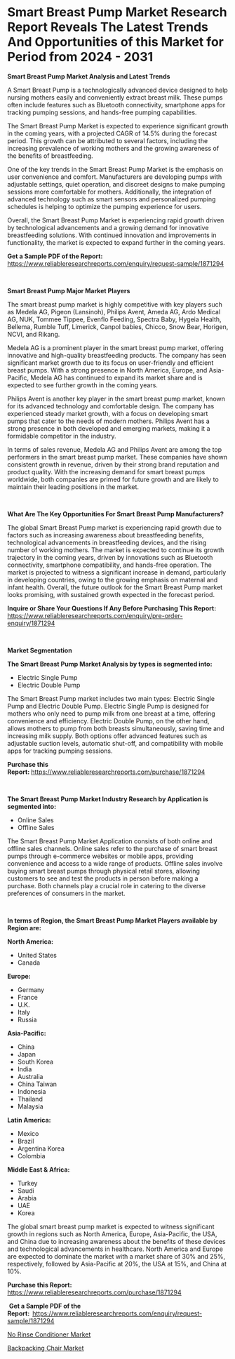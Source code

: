 <p><h1>Smart Breast Pump Market Research Report Reveals The Latest Trends And Opportunities of this Market for Period from 2024 - 2031</h1></p><p><strong>Smart Breast Pump Market Analysis and Latest Trends</strong></p>
<p><p>A Smart Breast Pump is a technologically advanced device designed to help nursing mothers easily and conveniently extract breast milk. These pumps often include features such as Bluetooth connectivity, smartphone apps for tracking pumping sessions, and hands-free pumping capabilities.</p><p>The Smart Breast Pump Market is expected to experience significant growth in the coming years, with a projected CAGR of 14.5% during the forecast period. This growth can be attributed to several factors, including the increasing prevalence of working mothers and the growing awareness of the benefits of breastfeeding.</p><p>One of the key trends in the Smart Breast Pump Market is the emphasis on user convenience and comfort. Manufacturers are developing pumps with adjustable settings, quiet operation, and discreet designs to make pumping sessions more comfortable for mothers. Additionally, the integration of advanced technology such as smart sensors and personalized pumping schedules is helping to optimize the pumping experience for users.</p><p>Overall, the Smart Breast Pump Market is experiencing rapid growth driven by technological advancements and a growing demand for innovative breastfeeding solutions. With continued innovation and improvements in functionality, the market is expected to expand further in the coming years.</p></p>
<p><strong>Get a Sample PDF of the Report:&nbsp;</strong> <a href="https://www.reliableresearchreports.com/enquiry/request-sample/1871294">https://www.reliableresearchreports.com/enquiry/request-sample/1871294</a></p>
<p>&nbsp;</p>
<p><strong>Smart Breast Pump Major Market Players</strong></p>
<p><p>The smart breast pump market is highly competitive with key players such as Medela AG, Pigeon (Lansinoh), Philips Avent, Ameda AG, Ardo Medical AG, NUK, Tommee Tippee, Evenflo Feeding, Spectra Baby, Hygeia Health, Bellema, Rumble Tuff, Limerick, Canpol babies, Chicco, Snow Bear, Horigen, NCVI, and Rikang.</p><p>Medela AG is a prominent player in the smart breast pump market, offering innovative and high-quality breastfeeding products. The company has seen significant market growth due to its focus on user-friendly and efficient breast pumps. With a strong presence in North America, Europe, and Asia-Pacific, Medela AG has continued to expand its market share and is expected to see further growth in the coming years.</p><p>Philips Avent is another key player in the smart breast pump market, known for its advanced technology and comfortable design. The company has experienced steady market growth, with a focus on developing smart pumps that cater to the needs of modern mothers. Philips Avent has a strong presence in both developed and emerging markets, making it a formidable competitor in the industry.</p><p>In terms of sales revenue, Medela AG and Philips Avent are among the top performers in the smart breast pump market. These companies have shown consistent growth in revenue, driven by their strong brand reputation and product quality. With the increasing demand for smart breast pumps worldwide, both companies are primed for future growth and are likely to maintain their leading positions in the market.</p></p>
<p>&nbsp;</p>
<p><strong>What Are The Key Opportunities For Smart Breast Pump Manufacturers?</strong></p>
<p><p>The global Smart Breast Pump market is experiencing rapid growth due to factors such as increasing awareness about breastfeeding benefits, technological advancements in breastfeeding devices, and the rising number of working mothers. The market is expected to continue its growth trajectory in the coming years, driven by innovations such as Bluetooth connectivity, smartphone compatibility, and hands-free operation. The market is projected to witness a significant increase in demand, particularly in developing countries, owing to the growing emphasis on maternal and infant health. Overall, the future outlook for the Smart Breast Pump market looks promising, with sustained growth expected in the forecast period.</p></p>
<p><strong>Inquire or Share Your Questions If Any Before Purchasing This Report:</strong> <a href="https://www.reliableresearchreports.com/enquiry/pre-order-enquiry/1871294">https://www.reliableresearchreports.com/enquiry/pre-order-enquiry/1871294</a></p>
<p>&nbsp;</p>
<p><strong>Market Segmentation</strong></p>
<p><strong>The Smart Breast Pump Market Analysis by types is segmented into:</strong></p>
<p><ul><li>Electric Single Pump</li><li>Electric Double Pump</li></ul></p>
<p><p>The Smart Breast Pump market includes two main types: Electric Single Pump and Electric Double Pump. Electric Single Pump is designed for mothers who only need to pump milk from one breast at a time, offering convenience and efficiency. Electric Double Pump, on the other hand, allows mothers to pump from both breasts simultaneously, saving time and increasing milk supply. Both options offer advanced features such as adjustable suction levels, automatic shut-off, and compatibility with mobile apps for tracking pumping sessions.</p></p>
<p><strong>Purchase this Report:&nbsp;</strong><a href="https://www.reliableresearchreports.com/purchase/1871294">https://www.reliableresearchreports.com/purchase/1871294</a></p>
<p>&nbsp;</p>
<p><strong>The Smart Breast Pump Market Industry Research by Application is segmented into:</strong></p>
<p><ul><li>Online Sales</li><li>Offline Sales</li></ul></p>
<p><p>The Smart Breast Pump Market Application consists of both online and offline sales channels. Online sales refer to the purchase of smart breast pumps through e-commerce websites or mobile apps, providing convenience and access to a wide range of products. Offline sales involve buying smart breast pumps through physical retail stores, allowing customers to see and test the products in person before making a purchase. Both channels play a crucial role in catering to the diverse preferences of consumers in the market.</p></p>
<p>&nbsp;</p>
<p><strong>In terms of Region, the Smart Breast Pump Market Players available by Region are:</strong></p>
<p>
    <p> <strong> North America: </strong>
        <ul>
            <li>United States</li>
            <li>Canada</li>
        </ul>
        </p> 
    <p> <strong> Europe: </strong>
        <ul>
            <li>Germany</li>
            <li>France</li>
            <li>U.K.</li>
            <li>Italy</li>
            <li>Russia</li>
        </ul>
        </p> 
    <p> <strong> Asia-Pacific: </strong>
        <ul>
            <li>China</li>
            <li>Japan</li>
            <li>South Korea</li>
            <li>India</li>
            <li>Australia</li>
            <li>China Taiwan</li>
            <li>Indonesia</li>
            <li>Thailand</li>
            <li>Malaysia</li>
        </ul>
        </p> 
    <p> <strong> Latin America: </strong>
        <ul>
            <li>Mexico</li>
            <li>Brazil</li>
            <li>Argentina Korea</li>
            <li>Colombia</li>
        </ul>
        </p> 
    <p> <strong> Middle East & Africa: </strong>
        <ul>
            <li>Turkey</li>
            <li>Saudi</li>
            <li>Arabia</li>
            <li>UAE</li>
            <li>Korea</li>
        </ul>
    </p>
    </p>
<p><p>The global smart breast pump market is expected to witness significant growth in regions such as North America, Europe, Asia-Pacific, the USA, and China due to increasing awareness about the benefits of these devices and technological advancements in healthcare. North America and Europe are expected to dominate the market with a market share of 30% and 25%, respectively, followed by Asia-Pacific at 20%, the USA at 15%, and China at 10%.</p></p>
<p><strong>Purchase this Report: </strong><a href="https://www.reliableresearchreports.com/purchase/1871294">https://www.reliableresearchreports.com/purchase/1871294</a></p>
<p>&nbsp;<strong>Get a Sample PDF of the Report:&nbsp;&nbsp;</strong><a href="https://www.reliableresearchreports.com/enquiry/request-sample/1871294">https://www.reliableresearchreports.com/enquiry/request-sample/1871294</a></p>
<p><strong></strong></p>
<p><p><a href="https://github.com/danielneavesallisons03mba/Market-Research-Report-List-1/blob/main/no-rinse-conditioner-market.md">No Rinse Conditioner Market</a></p><p><a href="https://github.com/dimitrishawkinswaynenp91rgz/Market-Research-Report-List-1/blob/main/backpacking-chair-market.md">Backpacking Chair Market</a></p></p>
